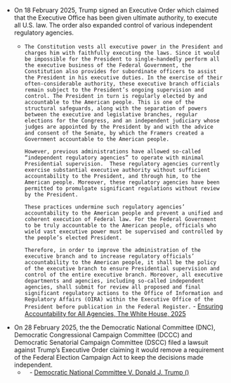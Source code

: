 - On 18 February 2025, Trump signed an Executive Order which claimed that the Executive Office has been given ultimate authority, to execute all U.S. law. The order also expanded control of various independent regulatory agencies.
	- `The Constitution vests all executive power in the President and charges him with faithfully executing the laws. Since it would be impossible for the President to single-handedly perform all the executive business of the Federal Government, the Constitution also provides for subordinate officers to assist the President in his executive duties. In the exercise of their often-considerable authority, these executive branch officials remain subject to the President’s ongoing supervision and control. The President in turn is regularly elected by and accountable to the American people. This is one of the structural safeguards, along with the separation of powers between the executive and legislative branches, regular elections for the Congress, and an independent judiciary whose judges are appointed by the President by and with the advice and consent of the Senate, by which the Framers created a Government accountable to the American people.`
	  
	  `However, previous administrations have allowed so-called “independent regulatory agencies” to operate with minimal Presidential supervision.  These regulatory agencies currently exercise substantial executive authority without sufficient accountability to the President, and through him, to the American people. Moreover, these regulatory agencies have been permitted to promulgate significant regulations without review by the President.`
	  
	  `These practices undermine such regulatory agencies’ accountability to the American people and prevent a unified and coherent execution of Federal law. For the Federal Government to be truly accountable to the American people, officials who wield vast executive power must be supervised and controlled by the people’s elected President.`
	  
	  `Therefore, in order to improve the administration of the executive branch and to increase regulatory officials’ accountability to the American people, it shall be the policy of the executive branch to ensure Presidential supervision and control of the entire executive branch. Moreover, all executive departments and agencies, including so-called independent agencies, shall submit for review all proposed and final significant regulatory actions to the Office of Information and Regulatory Affairs (OIRA) within the Executive Office of the President before publication in the Federal Register.` - [Ensuring Accountability for All Agencies, The White House, 2025](https://www.whitehouse.gov/presidential-actions/2025/02/ensuring-accountability-for-all-agencies/)
- On 28 February 2025, the the Democratic National Committee (DNC), Democratic Congressional Campaign Committee (DCCC) and Democratic Senatorial Campaign Committee (DSCC) filed a lawsuit against Trump’s Executive Order claiming it would remove a requirement of the Federal Election Campaign Act to keep the decisions made independent.
	- ` ` - [Democratic National Committee V. Donald J. Trump ()](https://www.fec.gov/resources/cms-content/documents/elg-compl-for-decl-and-inj-relief-02-28-2025.pdf)